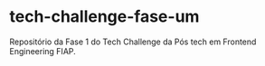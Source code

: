 # tech-challenge-fase-um
Repositório da Fase 1 do Tech Challenge da Pós tech em Frontend Engineering FIAP.
